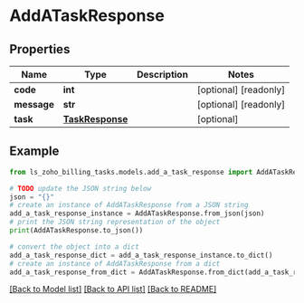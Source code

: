 # AddATaskResponse


## Properties

Name | Type | Description | Notes
------------ | ------------- | ------------- | -------------
**code** | **int** |  | [optional] [readonly] 
**message** | **str** |  | [optional] [readonly] 
**task** | [**TaskResponse**](TaskResponse.md) |  | [optional] 

## Example

```python
from ls_zoho_billing_tasks.models.add_a_task_response import AddATaskResponse

# TODO update the JSON string below
json = "{}"
# create an instance of AddATaskResponse from a JSON string
add_a_task_response_instance = AddATaskResponse.from_json(json)
# print the JSON string representation of the object
print(AddATaskResponse.to_json())

# convert the object into a dict
add_a_task_response_dict = add_a_task_response_instance.to_dict()
# create an instance of AddATaskResponse from a dict
add_a_task_response_from_dict = AddATaskResponse.from_dict(add_a_task_response_dict)
```
[[Back to Model list]](../README.md#documentation-for-models) [[Back to API list]](../README.md#documentation-for-api-endpoints) [[Back to README]](../README.md)


